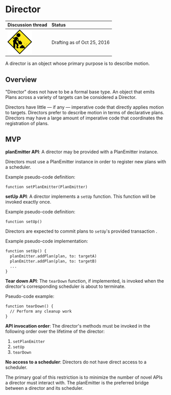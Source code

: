 # Director

| Discussion thread | Status |
|:------------------|:-------|
| ![](../_assets/under-construction-flashing-barracade-animation.gif) | Drafting as of Oct 25, 2016 |

A director is an object whose primary purpose is to describe motion.

## Overview

"Director" does not have to be a formal base type. An object that emits Plans across a variety of targets can be considered a Director.

Directors have little — if any — imperative code that directly applies motion to targets. Directors prefer to describe motion in terms of declarative plans. Directors may have a large amount of imperative code that coordinates the registration of plans.

## MVP

**planEmitter API**: A director may be provided with a PlanEmitter instance.

Directors must use a PlanEmitter instance in order to register new plans with a scheduler.

Example pseudo-code definition:

```
function setPlanEmitter(PlanEmitter)
```

**setUp API**: A director implements a `setUp` function. This function will be invoked exactly once.

Example pseudo-code definition:

```
function setUp()
```

Directors are expected to commit plans to `setUp`'s provided transaction .

Example pseudo-code implementation:

```
function setUp() {
  planEmitter.addPlan(plan, to: targetA)
  planEmitter.addPlan(plan, to: targetB)
  ...
}
```

**Tear down API**: The `tearDown` function, if implemented, is invoked when the director's corresponding scheduler is about to terminate.

Pseudo-code example:

```
function tearDown() {
  // Perform any cleanup work
}
```

**API invocation order**: The director's methods must be invoked in the following order over the lifetime of the director:

1. `setPlanEmitter`
2. `setUp`
3. `tearDown`

**No access to a scheduler**: Directors do not have direct access to a scheduler.

The primary goal of this restriction is to minimize the number of novel APIs a director must interact with. The planEmitter is the preferred bridge between a director and its scheduler.

